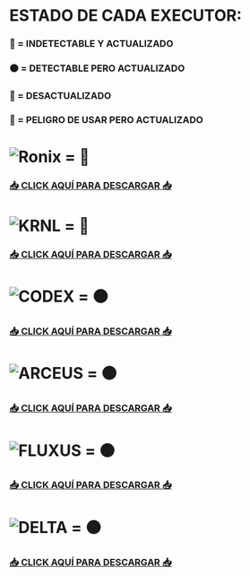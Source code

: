 # ESTADO DE CADA EXECUTOR:
### 🌟 = INDETECTABLE Y ACTUALIZADO 
### 🟠 = DETECTABLE PERO ACTUALIZADO 
### 🔴 = DESACTUALIZADO
### 🚫 = PELIGRO DE USAR PERO ACTUALIZADO

# ![Ronix](https://i.postimg.cc/P5vc51Wj/ronix-081525.webp) = 🚫
### [📥 CLICK AQUÍ PARA DESCARGAR 📥](https://wrdcdn.net/r/154522/1756076289297/Ronix_687.apk) 

# ![KRNL](https://i.postimg.cc/xTcp6LFz/new-logo.png) = 🌟
### [📥 CLICK AQUÍ PARA DESCARGAR 📥](https://wrdcdn.net/r/54921/1756870478124/krnl_release_2.687.816_2025.8.24_46.apk) 

# ![CODEX](https://i.postimg.cc/hGrNkc8z/descarga-3.jpg) = 🟠
### [📥 CLICK AQUÍ PARA DESCARGAR 📥](https://www.mediafire.com/file/k3vddklbtobgor3/Codex+v2.685.apk/file)

# ![ARCEUS](https://i.postimg.cc/R0cDc9pp/descarga-4.jpg) = 🟠
### [📥 CLICK AQUÍ PARA DESCARGAR 📥](https://android.spdmteam.com/) 

# ![FLUXUS](https://i.postimg.cc/XY9Rgwpg/descarga-2.png) = 🟠
### [📥 CLICK AQUÍ PARA DESCARGAR 📥](https://app.box.com/s/h5wxr4yuuuoxr105aba10aceyxge94lo)

# ![DELTA](https://i.postimg.cc/VkyyM7L6/images.jpg) = 🟠
### [📥 CLICK AQUÍ PARA DESCARGAR 📥](https://deltaexploits.gg/delta-executor-android)
















